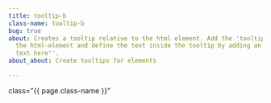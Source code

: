 ```yaml
---
title: tooltip-b
class-name: tooltip-b
bug: true
about: Creates a tooltip relative to the html element. Add the 'tooltip-b' class to
  the html-element and define the text inside the tooltip by adding an attribute 'data-tooltip="tooltip
  text here"'.
about_about: Create tooltips for elements

---
```

class="{{ page.class-name }}"